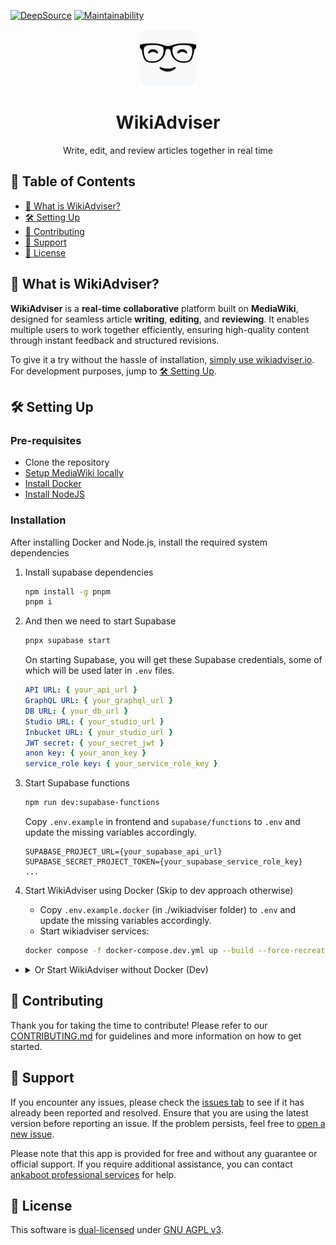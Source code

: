 [![DeepSource](https://app.deepsource.com/gh/ankaboot-source/wikiadviser.svg/?label=code+coverage&show_trend=true&token=ZTDAa-DQcTJvNvMiXJlquOHn)](https://app.deepsource.com/gh/ankaboot-source/wikiadviser/)
[![Maintainability](https://qlty.sh/badges/612e2b1b-61ab-468f-a868-fc13e0ec47f1/maintainability.svg)](https://qlty.sh/gh/ankaboot-source/projects/wikiadviser)

<div>
  <div align="center">
    <img width="90" height="90" src="https://github.com/ankaboot-source/wikiadviser/raw/main/docs/assets/icons/logo%20with%20background.svg" alt="WikiAdviser Logo">
  </div>
  <h1 align="center">WikiAdviser</h1>
  <div align="center">
    <p>
    Write, edit, and review articles together in real time
    </p>
  </div>
</div>

## 📑 Table of Contents
- [🤔 What is WikiAdviser?](#-what-is-wikiadviser)
- [🛠️ Setting Up](#️-setting-up)
- [🤝 Contributing](#-contributing)
- [🔧 Support](#-support)
- [📜 License](#-license)

## 🤔 What is WikiAdviser?

**WikiAdviser** is a **real-time** **collaborative** platform built on **MediaWiki**, designed for seamless article **writing**, **editing**, and **reviewing**. It enables multiple users to work together efficiently, ensuring high-quality content through instant feedback and structured revisions.

To give it a try without the hassle of installation, [simply use wikiadviser.io](https://app.wikiadviser.io/). For development purposes, jump to [🛠️ Setting Up](#️-setting-up).

## 🛠️ Setting Up

### Pre-requisites

- Clone the repository
- [Setup MediaWiki locally](/mediawiki-setup/MEDIAWIKI_SETUP.md)
- [Install Docker](https://docs.docker.com/engine/install)
- [Install NodeJS](https://nodejs.org)

### Installation

After installing Docker and Node.js, install the required system dependencies

1. Install supabase dependencies

   ```sh
   npm install -g pnpm
   pnpm i
   ```

2. And then we need to start Supabase

    ```sh
    pnpx supabase start
    ```

    On starting Supabase, you will get these Supabase credentials, some of which will be used later in `.env` files.

    ```yml
    API URL: { your_api_url }
    GraphQL URL: { your_graphql_url }
    DB URL: { your_db_url }
    Studio URL: { your_studio_url }
    Inbucket URL: { your_studio_url }
    JWT secret: { your_secret_jwt }
    anon key: { your_anon_key }
    service_role key: { your_service_role_key }
    ```

3. Start Supabase functions

    ```sh
    npm run dev:supabase-functions
    ```
    
    Copy `.env.example` in frontend and `supabase/functions` to `.env` and update the missing variables accordingly.

    ```env
    SUPABASE_PROJECT_URL={your_supabase_api_url}
    SUPABASE_SECRET_PROJECT_TOKEN={your_supabase_service_role_key}
    ...
    ```

4. Start WikiAdviser using Docker (Skip to dev approach otherwise)

   - Copy `.env.example.docker` (in ./wikiadviser folder) to `.env` and update the missing variables accordingly.
   - Start wikiadviser services:

   ```sh
   docker compose -f docker-compose.dev.yml up --build --force-recreate -d
   ```
-
    <details>
    <summary> Or Start WikiAdviser without Docker (Dev)</summary>


    1. Finish installing project dependencies

        ```sh
        npm run install-deps:frontend
        ```


    2. And finally, start frontend
        ```sh
        npm run dev:frontend
        ```
    </details>



## 🤝 Contributing

Thank you for taking the time to contribute! Please refer to our [CONTRIBUTING.md](CONTRIBUTING.md) for guidelines and more information on how to get started.

## 🔧 Support

If you encounter any issues, please check the [issues tab](https://github.com/ankaboot-source/wikiadviser/issues) to see if it has already been reported and resolved. Ensure that you are using the latest version before reporting an issue. If the problem persists, feel free to [open a new issue](https://github.com/ankaboot-source/wikiadviser/issues/new).

Please note that this app is provided for free and without any guarantee or official support. If you require additional assistance, you can contact [ankaboot professional services](mailto:contact@ankaboot.fr) for help.

## 📜 License

This software is [dual-licensed](DUAL-LICENSE.md) under [GNU AGPL v3](LICENSE).
